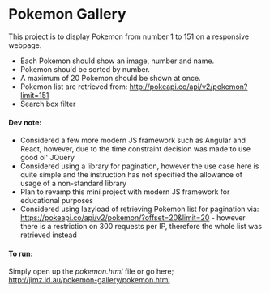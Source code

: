 # Pokemon Gallery

This project is to display Pokemon from number 1 to 151 on a responsive webpage.
- Each Pokemon should show an image, number and name. 
- Pokemon should be sorted by number.
- A maximum of 20 Pokemon should be shown at once.
- Pokemon list are retrieved from: http://pokeapi.co/api/v2/pokemon?limit=151
- Search box filter


#### Dev note:
- Considered a few more modern JS framework such as Angular and React, however, due to the time constraint decision was made to use good ol' JQuery
- Considered using a library for pagination, however the use case here is quite simple and the instruction has not specified the allowance of usage of a non-standard library
- Plan to revamp this mini project with modern JS framework for educational purposes
- Considered using lazyload of retrieving Pokemon list for pagination via: https://pokeapi.co/api/v2/pokemon/?offset=20&limit=20 - however there is a restriction on 300 requests per IP, therefore the whole list was retrieved instead

#### To run:
Simply open up the _pokemon.html_ file or go here; http://jimz.id.au/pokemon-gallery/pokemon.html